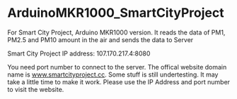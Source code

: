 # ArduinoMKR1000_SmartCityProject
For Smart City Project, Arduino MKR1000 version. It reads the data of PM1, PM2.5 and PM10 amount in the air and sends the data to Server

Smart City Project IP address: 107.170.217.4:8080

You need port number to connect to the server. The offical website domain name is www.smartcityproject.cc. Some stuff is still undertesting. It may take a little time to make it work. Please use the IP Address and port number to visit the website.
